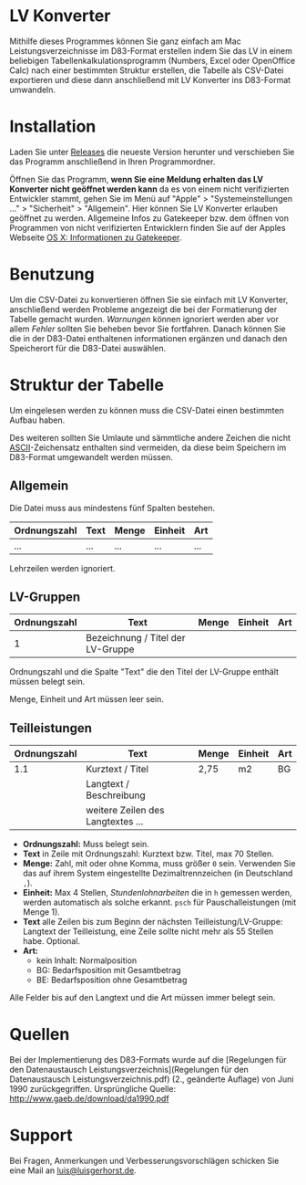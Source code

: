 # LV Konverter

Mithilfe dieses Programmes können Sie ganz einfach am Mac Leistungsverzeichnisse im D83-Format erstellen indem Sie das LV in einem beliebigen Tabellenkalkulationsprogramm (Numbers, Excel oder OpenOffice Calc) nach einer bestimmten Struktur erstellen, die Tabelle als CSV-Datei exportieren und diese dann anschließend mit LV Konverter ins D83-Format umwandeln.

# Installation

Laden Sie unter [Releases](https://github.com/luisgerhorst/LV-Konverter/releases) die neueste Version herunter und verschieben Sie das Programm anschließend in Ihren Programmordner.

Öffnen Sie das Programm, __wenn Sie eine Meldung erhalten das LV Konverter nicht geöffnet werden kann__ da es von einem nicht verifizierten Entwickler stammt, gehen Sie im Menü auf "Apple" > "Systemeinstellungen …" > "Sicherheit" > "Allgemein". Hier können Sie LV Konverter erlauben geöffnet zu werden. Allgemeine Infos zu Gatekeeper bzw. dem öffnen von Programmen von nicht verifizierten Entwicklern finden Sie auf der Apples Webseite [OS X: Informationen zu Gatekeeper](https://support.apple.com/de-de/HT202491).

# Benutzung

Um die CSV-Datei zu konvertieren öffnen Sie sie einfach mit LV Konverter, anschließend werden Probleme angezeigt die bei der Formatierung der Tabelle gemacht wurden. _Warnungen_ können ignoriert werden aber vor allem _Fehler_ sollten Sie beheben bevor Sie fortfahren. Danach können Sie die in der D83-Datei enthaltenen informationen ergänzen und danach den Speicherort für die D83-Datei auswählen.

# Struktur der Tabelle

Um eingelesen werden zu können muss die CSV-Datei einen bestimmten Aufbau haben.

Des weiteren sollten Sie Umlaute und sämmtliche andere Zeichen die nicht [ASCII](http://de.wikipedia.org/wiki/American_Standard_Code_for_Information_Interchange)-Zeichensatz enthalten sind vermeiden, da diese beim Speichern im D83-Format umgewandelt werden müssen.

## Allgemein

Die Datei muss aus mindestens fünf Spalten bestehen.

Ordnungszahl | Text | Menge | Einheit | Art
---          | ---  | ---   | ---     | ---
...          | ...  | ...   | ...     | ...

Lehrzeilen werden ignoriert.

## LV-Gruppen

Ordnungszahl | Text | Menge | Einheit | Art
---          | ---  | ---   | ---     | ---
1           | Bezeichnung / Titel der LV-Gruppe |

Ordnungszahl und die Spalte "Text" die den Titel der LV-Gruppe enthält müssen belegt sein.

Menge, Einheit und Art müssen leer sein.

## Teilleistungen

Ordnungszahl | Text | Menge | Einheit | Art
---          | ---  | ---   | ---     | ---
1.1          | Kurztext / Titel | 2,75 | m2   | BG
             | Langtext / Beschreibung
             | weitere Zeilen des Langtextes ...

* __Ordnungszahl:__ Muss belegt sein.
* __Text__ in Zeile mit Ordnungszahl: Kurztext bzw. Titel, max 70 Stellen.
* __Menge:__ Zahl, mit oder ohne Komma, muss größer `0` sein. Verwenden Sie das auf ihrem System eingestellte Dezimaltrennzeichen (in Deutschland `,`).
* __Einheit:__ Max 4 Stellen, _Stundenlohnarbeiten_ die in `h` gemessen werden, werden automatisch als solche erkannt. `psch` für Pauschalleistungen (mit Menge 1).
* __Text__ alle Zeilen bis zum Beginn der nächsten Teilleistung/LV-Gruppe: Langtext der Teilleistung, eine Zeile sollte nicht mehr als 55 Stellen habe. Optional.
* __Art:__
	* kein Inhalt: Normalposition
	* BG: Bedarfsposition mit Gesamtbetrag
	* BE: Bedarfsposition ohne Gesamtbetrag

Alle Felder bis auf den Langtext und die Art müssen immer belegt sein.

# Quellen

Bei der Implementierung des D83-Formats wurde auf die [Regelungen für den Datenaustausch Leistungsverzeichnis](Regelungen für den Datenaustausch Leistungsverzeichnis.pdf) (2., geänderte Auflage) von Juni 1990 zurückgegriffen. Ursprüngliche Quelle: http://www.gaeb.de/download/da1990.pdf

# Support

Bei Fragen, Anmerkungen und Verbesserungsvorschlägen schicken Sie eine Mail an [luis@luisgerhorst.de](mailto:luis@luisgerhorst.de).
